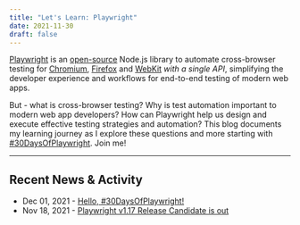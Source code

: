 ```yaml
---
title: "Let's Learn: Playwright"
date: 2021-11-30
draft: false
---
```


[Playwright](https://playwright.dev) is an [open-source](https://github.com/microsoft/playwright) Node.js library to automate cross-browser testing for [Chromium](https://www.chromium.org/Home), [Firefox](https://www.mozilla.org/firefox) and [WebKit](https://webkit.org/) _with a single API_,
simplifying the developer experience and workflows for end-to-end testing of modern web apps.

But - what is cross-browser testing? Why is test automation important to modern web app developers? How can Playwright help us design and execute effective testing strategies and automation? This blog documents my learning journey as I explore these questions and more starting with [#30DaysOfPlaywright](about/#my-30daysofplaywright-quickstart). Join me!



---

## Recent News & Activity

 * Dec 01, 2021 - [Hello, #30DaysOfPlaywright!](000-hello-30days)
 * Nov 18, 2021 - [Playwright v1.17 Release Candidate is out](https://twitter.com/playwrightweb/status/1461252085664522242)